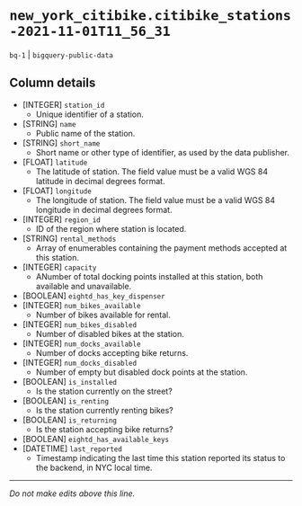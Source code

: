 # `new_york_citibike.citibike_stations-2021-11-01T11_56_31`
`bq-1` | `bigquery-public-data`

## Column details
* [INTEGER]   `station_id`
  - Unique identifier of a station.
* [STRING]    `name`
  - Public name of the station.
* [STRING]    `short_name`
  - Short name or other type of identifier, as used by the data publisher.
* [FLOAT]     `latitude`
  - The latitude of station. The field value must be a valid WGS 84 latitude in decimal degrees format.
* [FLOAT]     `longitude`
  - The longitude of station. The field value must be a valid WGS 84 longitude in decimal degrees format.
* [INTEGER]   `region_id`
  - ID of the region where station is located.
* [STRING]    `rental_methods`
  - Array of enumerables containing the payment methods accepted at this station.
* [INTEGER]   `capacity`
  - ANumber of total docking points installed at this station, both available and unavailable.
* [BOOLEAN]   `eightd_has_key_dispenser`
* [INTEGER]   `num_bikes_available`
  - Number of bikes available for rental.
* [INTEGER]   `num_bikes_disabled`
  - Number of disabled bikes at the station.
* [INTEGER]   `num_docks_available`
  - Number of docks accepting bike returns.
* [INTEGER]   `num_docks_disabled`
  - Number of empty but disabled dock points at the station.
* [BOOLEAN]   `is_installed`
  - Is the station currently on the street?
* [BOOLEAN]   `is_renting`
  - Is the station currently renting bikes?
* [BOOLEAN]   `is_returning`
  - Is the station accepting bike returns?
* [BOOLEAN]   `eightd_has_available_keys`
* [DATETIME]  `last_reported`
  - Timestamp indicating the last time this station reported its status to the backend, in NYC local time.

-------------------------------------------------------------------------------
*Do not make edits above this line.*
